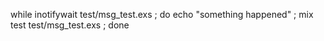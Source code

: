 while inotifywait  test/msg_test.exs ; do echo "something happened" ; mix test test/msg_test.exs ; done
